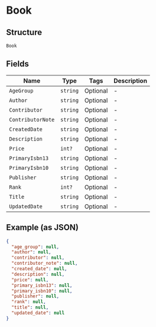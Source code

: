 
# Book

## Structure

`Book`

## Fields

| Name | Type | Tags | Description |
|  --- | --- | --- | --- |
| `AgeGroup` | `string` | Optional | - |
| `Author` | `string` | Optional | - |
| `Contributor` | `string` | Optional | - |
| `ContributorNote` | `string` | Optional | - |
| `CreatedDate` | `string` | Optional | - |
| `Description` | `string` | Optional | - |
| `Price` | `int?` | Optional | - |
| `PrimaryIsbn13` | `string` | Optional | - |
| `PrimaryIsbn10` | `string` | Optional | - |
| `Publisher` | `string` | Optional | - |
| `Rank` | `int?` | Optional | - |
| `Title` | `string` | Optional | - |
| `UpdatedDate` | `string` | Optional | - |

## Example (as JSON)

```json
{
  "age_group": null,
  "author": null,
  "contributor": null,
  "contributor_note": null,
  "created_date": null,
  "description": null,
  "price": null,
  "primary_isbn13": null,
  "primary_isbn10": null,
  "publisher": null,
  "rank": null,
  "title": null,
  "updated_date": null
}
```

